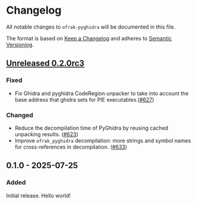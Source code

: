 # Changelog
All notable changes to `ofrak-pyghidra` will be documented in this file.

The format is based on [Keep a Changelog](https://keepachangelog.com/en/1.0.0/) and adheres to [Semantic Versioning](https://semver.org/spec/v2.0.0.html).

## [Unreleased 0.2.0rc3](https://github.com/redballoonsecurity/ofrak/tree/master)

### Fixed
- Fix Ghidra and pyghidra CodeRegion unpacker to take into account the base address that ghidra sets for PIE executables.([#627](https://github.com/redballoonsecurity/ofrak/pull/627))
### Changed
- Reduce the decompilation time of PyGhidra by reusing cached unpacking results. ([#623](https://github.com/redballoonsecurity/ofrak/pull/623))
- Improve `ofrak_pyghidra` decompilation: more strings and symbol names for cross-references in decompilation. ([#633](https://github.com/redballoonsecurity/ofrak/pull/633))

## 0.1.0 - 2025-07-25

### Added
Initial release. Hello world!
